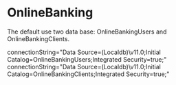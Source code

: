OnlineBanking
=============
The default use two data base: OnlineBankingUsers and OnlineBankingClients.

connectionString="Data Source=(Localdb)\v11.0;Initial Catalog=OnlineBankingUsers;Integrated Security=true;"
connectionString="Data Source=(Localdb)\v11.0;Initial Catalog=OnlineBankingClients;Integrated Security=true;"


